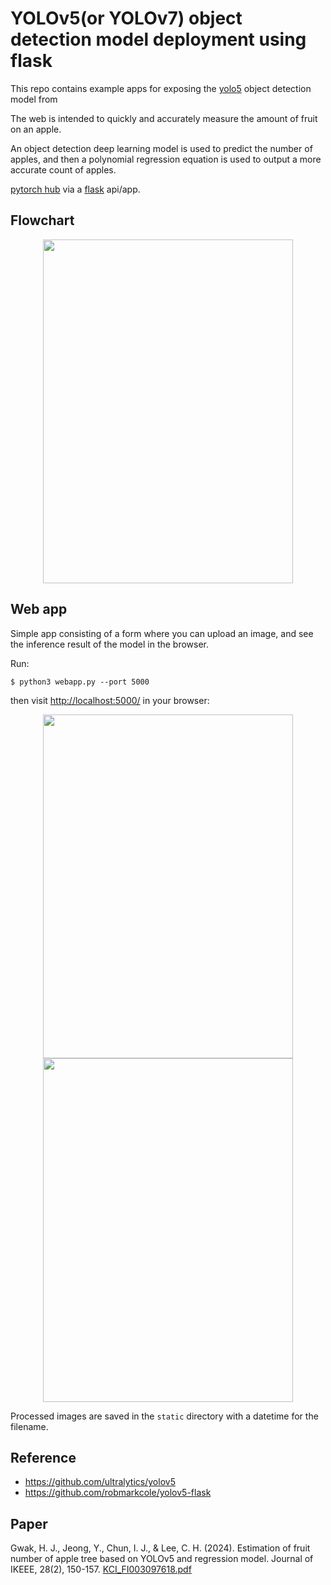 # YOLOv5(or YOLOv7) object detection model deployment using flask
This repo contains example apps for exposing the [yolo5](https://github.com/ultralytics/yolov5) object detection model from 

The web is intended to quickly and accurately measure the amount of fruit on an apple.

An object detection deep learning model is used to predict the number of apples, and then a polynomial regression equation is used to output a more accurate count of apples.

[pytorch hub](https://pytorch.org/hub/ultralytics_yolov5/) via a [flask](https://flask.palletsprojects.com/en/1.1.x/) api/app.

## Flowchart
<p align="center"><img src="https://github.com/user-attachments/assets/d386be9e-2c1e-4b3a-9778-38d084d65f60" width="400" height="550" /></p>



## Web app
Simple app consisting of a form where you can upload an image, and see the inference result of the model in the browser. 

Run:

`$ python3 webapp.py --port 5000`

then visit [http://localhost:5000/](http://localhost:5000/) in your browser:

<p align="center">
  <img src="https://user-images.githubusercontent.com/51011169/235388468-77ba4fc3-02b4-414a-ba6c-e5452b33a2c5.png" width="400" height="550" />
  <img src="https://user-images.githubusercontent.com/51011169/235388476-5b8d9da2-4afd-4d82-9111-8ef3c823091f.png" width="400" height="550" />
</p>

Processed images are saved in the `static` directory with a datetime for the filename.




## Reference
- https://github.com/ultralytics/yolov5
- https://github.com/robmarkcole/yolov5-flask


## Paper
Gwak, H. J., Jeong, Y., Chun, I. J., & Lee, C. H. (2024). Estimation of fruit number of apple tree based on YOLOv5 and regression model. Journal of IKEEE, 28(2), 150-157.
[KCI_FI003097618.pdf](https://github.com/user-attachments/files/18003027/KCI_FI003097618.pdf)
